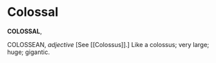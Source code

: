 # Colossal

**COLOSSAL**,

COLOSSEAN, _adjective_ \[See [[Colossus]].\] Like a colossus; very large; huge; gigantic.